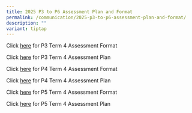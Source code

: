 ```yaml
---
title: 2025 P3 to P6 Assessment Plan and Format
permalink: /communication/2025-p3-to-p6-assessment-plan-and-format/
description: ""
variant: tiptap
---
```

<p>Click <a href="/files/2025_Term_4_P3_Assessment_Format.pdf" rel="noopener nofollow" target="_blank">here</a> for
P3 Term 4 Assessment Format</p>
<p>Click <a href="/files/2025_Term_4_P3_Assessment_Plan.pdf" rel="noopener nofollow" target="_blank">here</a> for
P3 Term 4 Assessment Plan</p>
<p>Click <a href="/files/2025_Term_4_P4_Assessment_Format.pdf" rel="noopener nofollow" target="_blank">here</a>&nbsp;for
P4 Term 4 Assessment Format</p>
<p>Click <a href="/files/2025_Term_4_P4_Assessment_Plan.pdf" rel="noopener nofollow" target="_blank">here</a>&nbsp;for
P4 Term 4 Assessment Plan</p>
<p>Click&nbsp;<a href="/files/2025_Term_4_P5_Assessment_Format.pdf" rel="noopener nofollow" target="_blank">here</a> for
P5 Term 4 Assessment Format</p>
<p>Click <a href="/files/2025_Term_4_P5_Assessment_Plan.pdf" rel="noopener nofollow" target="_blank">here</a> for
P5 Term 4 Assessment Plan</p>
